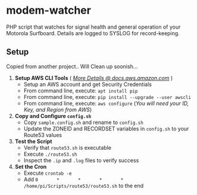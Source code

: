 # modem-watcher
PHP script that watches for signal health and general operation of your Motorola Surfboard. Details are logged to SYSLOG for record-keeping.

## Setup

Copied from another project.. Will Clean up soonish...



1. **Setup AWS CLI Tools** ( _[More Details @ docs.aws.amazon.com](http://docs.aws.amazon.com/cli/latest/userguide/cli-chap-getting-started.html)_ )
    + Setup an AWS account and get Security Credentials
    + From command line, execute: ```apt install pip```
    + From command line, execute: ```pip install --upgrade --user awscli```
    + From command line, execute: ```aws configure``` (_You will need your ID, Key, and Region from AWS_)
2. **Copy and Configure ```config.sh```**
    + Copy ```sample.config.sh``` and rename to ```config.sh```
    + Update the ZONEID and RECORDSET variables in ```config.sh``` to your Route53 values
3. **Test the Script**
    + Verify that ```route53.sh``` is executable 
    + Execute ```./route53.sh```
    + Inspect the ```.ip``` and ```.log``` files to verify success
4. **Set the Cron**
    + Execute ```crontab -e``` 
    + Add ```0       *       *       *       *       /home/pi/Scripts/route53/route53.sh``` to the end
